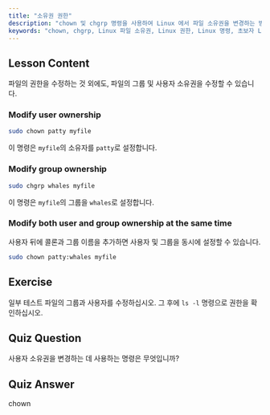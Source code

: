 ```yaml
---
title: "소유권 권한"
description: "chown 및 chgrp 명령을 사용하여 Linux 에서 파일 소유권을 변경하는 방법을 배웁니다. 이 초보자 친화적인 Linux 튜토리얼을 통해 사용자 및 그룹 권한을 이해합니다."
keywords: "chown, chgrp, Linux 파일 소유권, Linux 권한, Linux 명령, 초보자 Linux, Linux 튜토리얼, Linux 가이드"
---
```


## Lesson Content

파일의 권한을 수정하는 것 외에도, 파일의 그룹 및 사용자 소유권을 수정할 수 있습니다.

### Modify user ownership

```bash
sudo chown patty myfile
```

이 명령은 `myfile`의 소유자를 `patty`로 설정합니다.

### Modify group ownership

```bash
sudo chgrp whales myfile
```

이 명령은 `myfile`의 그룹을 `whales`로 설정합니다.

### Modify both user and group ownership at the same time

사용자 뒤에 콜론과 그룹 이름을 추가하면 사용자 및 그룹을 동시에 설정할 수 있습니다.

```bash
sudo chown patty:whales myfile
```

## Exercise

일부 테스트 파일의 그룹과 사용자를 수정하십시오. 그 후에 `ls -l` 명령으로 권한을 확인하십시오.

## Quiz Question

사용자 소유권을 변경하는 데 사용하는 명령은 무엇입니까?

## Quiz Answer

chown
